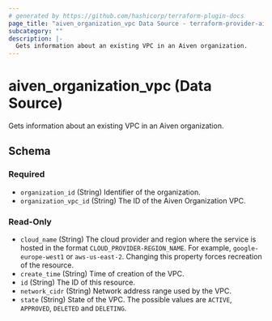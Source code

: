 ```yaml
---
# generated by https://github.com/hashicorp/terraform-plugin-docs
page_title: "aiven_organization_vpc Data Source - terraform-provider-aiven"
subcategory: ""
description: |-
  Gets information about an existing VPC in an Aiven organization.
---
```


# aiven_organization_vpc (Data Source)

Gets information about an existing VPC in an Aiven organization.



<!-- schema generated by tfplugindocs -->
## Schema

### Required

- `organization_id` (String) Identifier of the organization.
- `organization_vpc_id` (String) The ID of the Aiven Organization VPC.

### Read-Only

- `cloud_name` (String) The cloud provider and region where the service is hosted in the format `CLOUD_PROVIDER-REGION_NAME`. For example, `google-europe-west1` or `aws-us-east-2`. Changing this property forces recreation of the resource.
- `create_time` (String) Time of creation of the VPC.
- `id` (String) The ID of this resource.
- `network_cidr` (String) Network address range used by the VPC.
- `state` (String) State of the VPC. The possible values are `ACTIVE`, `APPROVED`, `DELETED` and `DELETING`.
